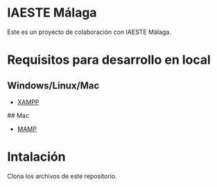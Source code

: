 # IAESTE Málaga

Este es un proyecto de colaboración con IAESTE Málaga.

# Requisitos para desarrollo en local

## Windows/Linux/Mac

* [XAMPP](https://www.apachefriends.org/download.html)

## Mac

* [MAMP](http://www.mamp.info/en/downloads/)

# Intalación
Clona los archivos de este repositorio.